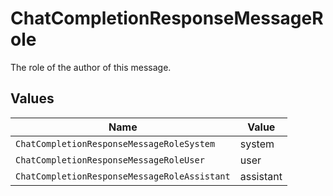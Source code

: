 # ChatCompletionResponseMessageRole

The role of the author of this message.


## Values

| Name                                         | Value                                        |
| -------------------------------------------- | -------------------------------------------- |
| `ChatCompletionResponseMessageRoleSystem`    | system                                       |
| `ChatCompletionResponseMessageRoleUser`      | user                                         |
| `ChatCompletionResponseMessageRoleAssistant` | assistant                                    |